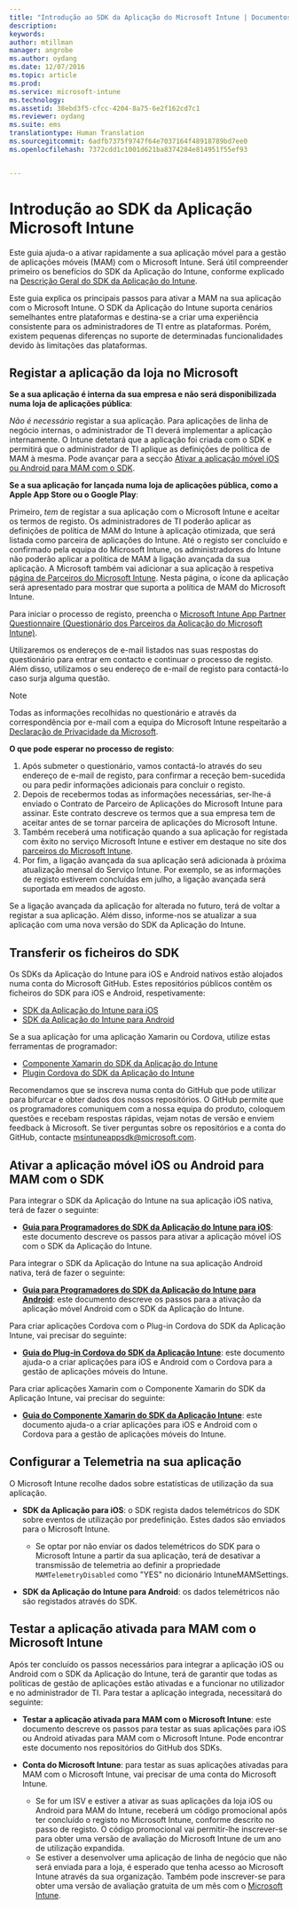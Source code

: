 ```yaml
---
title: "Introdução ao SDK da Aplicação do Microsoft Intune | Documentos da Microsoft"
description: 
keywords: 
author: mtillman
manager: angrobe
ms.author: oydang
ms.date: 12/07/2016
ms.topic: article
ms.prod: 
ms.service: microsoft-intune
ms.technology: 
ms.assetid: 38ebd3f5-cfcc-4204-8a75-6e2f162cd7c1
ms.reviewer: oydang
ms.suite: ems
translationtype: Human Translation
ms.sourcegitcommit: 6adfb7375f9747f64e7037164f48918789bd7ee0
ms.openlocfilehash: 7372cdd1c1001d621ba8374284e814951f55ef93


---
```


# <a name="get-started-with-the-microsoft-intune-app-sdk"></a>Introdução ao SDK da Aplicação Microsoft Intune

Este guia ajuda-o a ativar rapidamente a sua aplicação móvel para a gestão de aplicações móveis (MAM) com o Microsoft Intune. Será útil compreender primeiro os benefícios do SDK da Aplicação do Intune, conforme explicado na [Descrição Geral do SDK da Aplicação do Intune](intune-app-sdk.md).

Este guia explica os principais passos para ativar a MAM na sua aplicação com o Microsoft Intune. O SDK da Aplicação do Intune suporta cenários semelhantes entre plataformas e destina-se a criar uma experiência consistente para os administradores de TI entre as plataformas. Porém, existem pequenas diferenças no suporte de determinadas funcionalidades devido às limitações das plataformas.

## <a name="register-your-store-app-with-microsoft"></a>Registar a aplicação da loja no Microsoft

**Se a sua aplicação é interna da sua empresa e não será disponibilizada numa loja de aplicações pública**:

*Não é necessário* registar a sua aplicação. Para aplicações de linha de negócio internas, o administrador de TI deverá implementar a aplicação internamente. O Intune detetará que a aplicação foi criada com o SDK e permitirá que o administrador de TI aplique as definições de política de MAM à mesma. Pode avançar para a secção [Ativar a aplicação móvel iOS ou Android para MAM com o SDK](#enable-your-ios-or-android-mobile-app-for-mam-with-the-sdk).

**Se a sua aplicação for lançada numa loja de aplicações pública, como a Apple App Store ou o Google Play**:

Primeiro, *tem* de registar a sua aplicação com o Microsoft Intune e aceitar os termos de registo. Os administradores de TI poderão aplicar as definições de política de MAM do Intune à aplicação otimizada, que será listada como parceira de aplicações do Intune. Até o registo ser concluído e confirmado pela equipa do Microsoft Intune, os administradores do Intune não poderão aplicar a política de MAM à ligação avançada da sua aplicação. A Microsoft também vai adicionar a sua aplicação à respetiva [página de Parceiros do Microsoft Intune](https://www.microsoft.com/en-us/cloud-platform/microsoft-intune-apps). Nesta página, o ícone da aplicação será apresentado para mostrar que suporta a política de MAM do Microsoft Intune.

Para iniciar o processo de registo, preencha o [Microsoft Intune App Partner Questionnaire (Questionário dos Parceiros da Aplicação do Microsoft Intune)](https://forms.office.com/Pages/ResponsePage.aspx?id=v4j5cvGGr0GRqy180BHbR6oOVGFZ3pxJmwSN1N_eXwJUQUc5Mkw2UVU0VzI5WkhQOEYyMENWNDBWRS4u).

Utilizaremos os endereços de e-mail listados nas suas respostas do questionário para entrar em contacto e continuar o processo de registo. Além disso, utilizamos o seu endereço de e-mail de registo para contactá-lo caso surja alguma questão.

> [!NOTE]
> Todas as informações recolhidas no questionário e através da correspondência por e-mail com a equipa do Microsoft Intune respeitarão a [Declaração de Privacidade da Microsoft](https://www.microsoft.com/en-us/privacystatement/default.aspx).

**O que pode esperar no processo de registo**:

1. Após submeter o questionário, vamos contactá-lo através do seu endereço de e-mail de registo, para confirmar a receção bem-sucedida ou para pedir informações adicionais para concluir o registo.
2. Depois de recebermos todas as informações necessárias, ser-lhe-á enviado o Contrato de Parceiro de Aplicações do Microsoft Intune para assinar. Este contrato descreve os termos que a sua empresa tem de aceitar antes de se tornar parceira de aplicações do Microsoft Intune.
3. Também receberá uma notificação quando a sua aplicação for registada com êxito no serviço Microsoft Intune e estiver em destaque no site dos [parceiros do Microsoft Intune](https://www.microsoft.com/en-us/cloud-platform/microsoft-intune-apps).
4. Por fim, a ligação avançada da sua aplicação será adicionada à próxima atualização mensal do Serviço Intune. Por exemplo, se as informações de registo estiverem concluídas em julho, a ligação avançada será suportada em meados de agosto.

Se a ligação avançada da aplicação for alterada no futuro, terá de voltar a registar a sua aplicação. Além disso, informe-nos se atualizar a sua aplicação com uma nova versão do SDK da Aplicação do Intune.



## <a name="download-the-sdk-files"></a>Transferir os ficheiros do SDK

Os SDKs da Aplicação do Intune para iOS e Android nativos estão alojados numa conta do Microsoft GitHub. Estes repositórios públicos contêm os ficheiros do SDK para iOS e Android, respetivamente:

* [SDK da Aplicação do Intune para iOS](https://github.com/msintuneappsdk/ms-intune-app-sdk-ios)
* [SDK da Aplicação do Intune para Android](https://github.com/msintuneappsdk/ms-intune-app-sdk-android)

Se a sua aplicação for uma aplicação Xamarin ou Cordova, utilize estas ferramentas de programador:

* [Componente Xamarin do SDK da Aplicação do Intune](https://github.com/msintuneappsdk/intune-app-sdk-xamarin)
* [Plugin Cordova do SDK da Aplicação do Intune](https://github.com/msintuneappsdk/cordova-plugin-ms-intune-mam)

Recomendamos que se inscreva numa conta do GitHub que pode utilizar para bifurcar e obter dados dos nossos repositórios. O GitHub permite que os programadores comuniquem com a nossa equipa do produto, coloquem questões e recebam respostas rápidas, vejam notas de versão e enviem feedback à Microsoft. Se tiver perguntas sobre os repositórios e a conta do GitHub, contacte msintuneappsdk@microsoft.com.





## <a name="enable-your-ios-or-android-mobile-app-for-mam-with-the-sdk"></a>Ativar a aplicação móvel iOS ou Android para MAM com o SDK

Para integrar o SDK da Aplicação do Intune na sua aplicação iOS nativa, terá de fazer o seguinte:

* **[Guia para Programadores do SDK da Aplicação do Intune para iOS](intune-app-sdk-ios.md)**: este documento descreve os passos para ativar a aplicação móvel iOS com o SDK da Aplicação do Intune.


Para integrar o SDK da Aplicação do Intune na sua aplicação Android nativa, terá de fazer o seguinte:

* **[Guia para Programadores do SDK da Aplicação do Intune para Android](intune-app-sdk-android.md)**: este documento descreve os passos para a ativação da aplicação móvel Android com o SDK da Aplicação do Intune.

Para criar aplicações Cordova com o Plug-in Cordova do SDK da Aplicação Intune, vai precisar do seguinte:

* **[Guia do Plug-in Cordova do SDK da Aplicação Intune](intune-app-sdk-cordova.md)**: este documento ajuda-o a criar aplicações para iOS e Android com o Cordova para a gestão de aplicações móveis do Intune.

Para criar aplicações Xamarin com o Componente Xamarin do SDK da Aplicação Intune, vai precisar do seguinte:

* **[Guia do Componente Xamarin do SDK da Aplicação Intune](intune-app-sdk-xamarin.md)**: este documento ajuda-o a criar aplicações para iOS e Android com o Cordova para a gestão de aplicações móveis do Intune.




## <a name="configure-telemetry-for-your-app"></a>Configurar a Telemetria na sua aplicação

O Microsoft Intune recolhe dados sobre estatísticas de utilização da sua aplicação.

* **SDK da Aplicação para iOS**: o SDK regista dados telemétricos do SDK sobre eventos de utilização por predefinição. Estes dados são enviados para o Microsoft Intune.

    * Se optar por não enviar os dados telemétricos do SDK para o Microsoft Intune a partir da sua aplicação, terá de desativar a transmissão de telemetria ao definir a propriedade `MAMTelemetryDisabled` como "YES" no dicionário IntuneMAMSettings.

* **SDK da Aplicação do Intune para Android**: os dados telemétricos não são registados através do SDK.

## <a name="test-your-mam-enabled-app-with-microsoft-intune"></a>Testar a aplicação ativada para MAM com o Microsoft Intune

Após ter concluído os passos necessários para integrar a aplicação iOS ou Android com o SDK da Aplicação do Intune, terá de garantir que todas as políticas de gestão de aplicações estão ativadas e a funcionar no utilizador e no administrador de TI. Para testar a aplicação integrada, necessitará do seguinte:

<!--TODO-->

* **Testar a aplicação ativada para MAM com o Microsoft Intune**: este documento descreve os passos para testar as suas aplicações para iOS ou Android ativadas para MAM com o Microsoft Intune. Pode encontrar este documento nos repositórios do GitHub dos SDKs.

* **Conta do Microsoft Intune**: para testar as suas aplicações ativadas para MAM com o Microsoft Intune, vai precisar de uma conta do Microsoft Intune.
    * Se for um ISV e estiver a ativar as suas aplicações da loja iOS ou Android para MAM do Intune, receberá um código promocional após ter concluído o registo no Microsoft Intune, conforme descrito no passo de registo. O código promocional vai permitir-lhe inscrever-se para obter uma versão de avaliação do Microsoft Intune de um ano de utilização expandida.
    * Se estiver a desenvolver uma aplicação de linha de negócio que não será enviada para a loja, é esperado que tenha acesso ao Microsoft Intune através da sua organização. Também pode inscrever-se para obter uma versão de avaliação gratuita de um mês com o [Microsoft Intune](https://portal.office.com/Signup/Signup.aspx?OfferId=40BE278A-DFD1-470a-9EF7-9F2596EA7FF9&dl=INTUNE_A&ali=1#0).



<!--HONumber=Dec16_HO2-->


